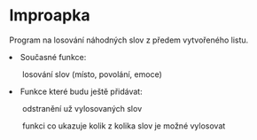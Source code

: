 # Improapka
Program na losování náhodných slov z předem vytvořeného listu.

<li>Současné funkce:</li>
<ul>losování slov (místo, povolání, emoce)</ul>

<li>Funkce které budu ještě přidávat:</li>
<ul>odstranění už vylosovaných slov</ul>
<ul>funkci co ukazuje kolik z kolika slov je možné vylosovat</ul>
